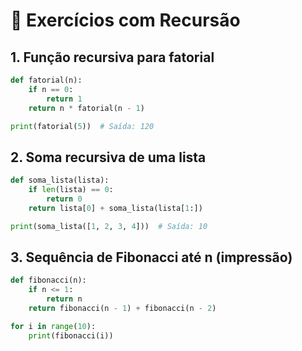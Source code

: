# 🧪 Exercícios com Recursão



## 1. Função recursiva para fatorial

```python
def fatorial(n):
    if n == 0:
        return 1
    return n * fatorial(n - 1)

print(fatorial(5))  # Saída: 120
```

## 2. Soma recursiva de uma lista
```python
def soma_lista(lista):
    if len(lista) == 0:
        return 0
    return lista[0] + soma_lista(lista[1:])

print(soma_lista([1, 2, 3, 4]))  # Saída: 10
```

## 3. Sequência de Fibonacci até n (impressão)
```python
def fibonacci(n):
    if n <= 1:
        return n
    return fibonacci(n - 1) + fibonacci(n - 2)

for i in range(10):
    print(fibonacci(i))
```